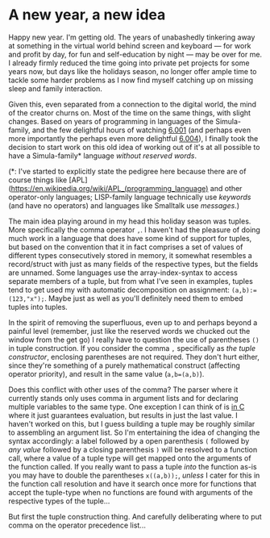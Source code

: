 # A new year, a new idea

Happy new year. I'm getting old. The years of unabashedly tinkering away at something in the virtual world behind screen and keyboard — for work and profit by day, for fun and self-education by night — may be over for me. I already firmly reduced the time going into private pet projects for some years now, but days like the holidays season, no longer offer ample time to tackle some harder problems as I now find myself catching up on missing sleep and family interaction.

Given this, even separated from a connection to the digital world, the mind of the creator churns on. Most of the time on the same things, with slight changes. Based on years of programming in languages of the Simula-family, and the few delightful hours of watching [6.001](https://www.youtube.com/watch?v=2Op3QLzMgSY&list=PLE18841CABEA24090) (and perhaps even more importantly the perhaps even more delightful [6.004](https://www.youtube.com/watch?v=9DWlqtsNGV0&list=PLMF2PpA06Sb2CcgshzLYsZJcevBZ-ZNt3)), I finally took the decision to start work on this old idea of working out of it's at all possible to have a Simula-family* language _without reserved words_.

(*: I've started to explicitly state the pedigree here because there are of course things like [APL](https://en.wikipedia.org/wiki/APL_(programming_language) and other operator-only languages; LISP-family language technically use _keywords_ (and have no operators) and languages like Smalltalk use _messages_.)

The main idea playing around in my head this holiday season was tuples. More specifically the comma operator `,`. I haven't had the pleasure of doing much work in a language that does have some kind of support for tuples, but based on the convention that it in fact comprises a set of values of different types consecutively stored in memory, it somewhat resembles a record/struct with just as many fields of the respective types, but the fields are unnamed. Some languages use the array-index-syntax to access separate members of a tuple, but from what I've seen in examples, tuples tend to get used my with automatic decomposition on assignment: `(a,b):=(123,"x");`. Maybe just as well as you'll definitely need them to embed tuples into tuples.

In the spirit of removing the superfluous, even up to and perhaps beyond a painful level (remember, just like the reserved words we chucked out the window from the get go) I really have to question the use of parentheses `()` in tuple construction. If you consider the comma `,` specifically as _the tuple constructor_, enclosing parentheses are not required. They don't hurt either, since they're something of a purely mathematical construct (affecting operator priority), and result in the same value (`a,b=(a,b)`).

Does this conflict with other uses of the comma? The parser where it currently stands only uses comma in argument lists and for declaring multiple variables to the same type. One exception I can think of is [in C](http://blog.codeisc.com/2017/12/26/cpp-comma-operator-introduction.html) where it just guarantees evaluation, but results in just the last value. I haven't worked on this, but I guess building a tuple may be roughly similar to assembling an argument list. So I'm entertaining the idea of changing the syntax accordingly: a label followed by a open parenthesis `(` followed by _any value_ followed by a closing parenthesis `)` will be resolved to a function call, where a value of a tuple type will get mapped onto the arguments of the function called. If you really want to pass a tuple _into_ the function as-is you may have to double the parentheses `x((a,b));`, _unless_ I cater for this in the function call resolution and have it search once more for functions that accept the tuple-type when no functions are found with arguments of the respective types of the tuple...

But first the tuple construction thing. And carefully deliberating where to put comma on the operator precedence list...

